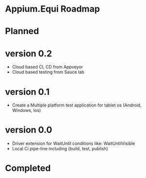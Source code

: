 # Appium.Equi Roadmap

# Planned
# version 0.2 #
* Cloud based CI, CD from Appveyor
* Cloud based testing from Sauce lab

# version 0.1 #
* Create a Multiple platform test application for tablet os (Android, Windows, Ios)

# version 0.0 #
* Driver extension for WaitUntil conditions like: WaitUntilVisible
* Local Ci pipe-line including (build, test, publish)

# Completed